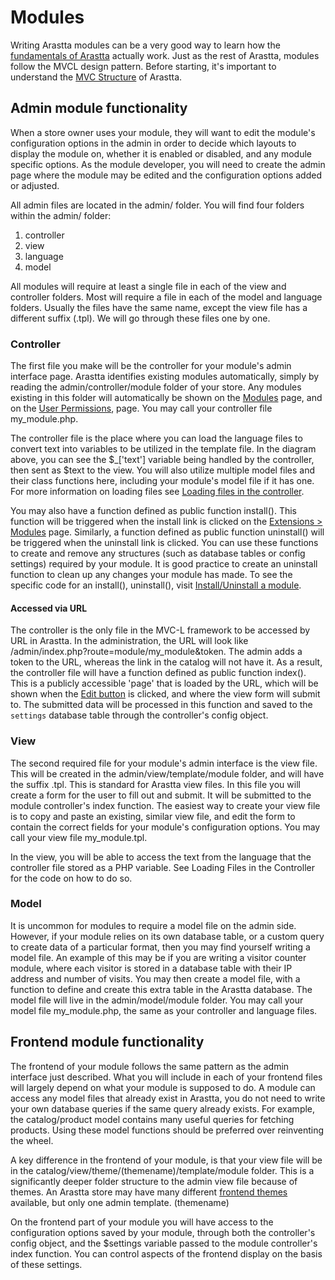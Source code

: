 Modules
=======

Writing Arastta modules can be a very good way to learn how the [fundamentals of Arastta](developer/loading/) actually work. Just as the rest of Arastta, modules follow the MVCL design pattern. Before starting, it's important to understand the [MVC Structure](http://arastta.org/docs/developers/mvc-structure) of Arastta.

Admin module functionality
--------------------------

When a store owner uses your module, they will want to edit the module's configuration options in the admin in order to decide which layouts to display the module on, whether it is enabled or disabled, and any module specific options. As the module developer, you will need to create the admin page where the module may be edited and the configuration options added or adjusted.

All admin files are located in the admin/ folder. You will find four folders within the admin/ folder:

1. controller
2. view
3. language
4. model

All modules will require at least a single file in each of the view and controller folders. Most will require a file in each of the model and language folders. Usually the files have the same name, except the view file has a different suffix (.tpl). We will go through these files one by one.

### Controller

The first file you make will be the controller for your module's admin interface page. Arastta identifies existing modules automatically, simply by reading the admin/controller/module folder of your store. Any modules existing in this folder will automatically be shown on the [Modules](extension/module/) page, and on the [User Permissions](system/user/), page. You may call your controller file my_module.php.

The controller file is the place where you can load the language files to convert text into variables to be utilized in the template file. In the diagram above, you can see the $_['text'] variable being handled by the controller, then sent as $text to the view. You will also utilize multiple model files and their class functions here, including your module's model file if it has one. For more information on loading files see [Loading files in the controller](developer/loading/).

You may also have a function defined as public function install(). This function will be triggered when the install link is clicked on the [Extensions > Modules](extension/module/) page. Similarly, a function defined as public function uninstall() will be triggered when the uninstall link is clicked. You can use these functions to create and remove any structures (such as database tables or config settings) required by your module. It is good practice to create an uninstall function to clean up any changes your module has made. To see the specific code for an install(), uninstall(), visit [Install/Uninstall a module](extension/module/install/).

#### Accessed via URL

The controller is the only file in the MVC-L framework to be accessed by URL in Arastta. In the administration, the URL will look like /admin/index.php?route=module/my_module&token. The admin adds a token to the URL, whereas the link in the catalog will not have it. As a result, the controller file will have a function defined as public function index(). This is a publicly accessible 'page' that is loaded by the URL, which will be shown when the [Edit button](extension/module/edit/) is clicked, and where the view form will submit to. The submitted data will be processed in this function and saved to the `settings` database table through the controller's config object.

### View

The second required file for your module's admin interface is the view file. This will be created in the admin/view/template/module folder, and will have the suffix .tpl. This is standard for Arastta view files. In this file you will create a form for the user to fill out and submit. It will be submitted to the module controller's index function. The easiest way to create your view file is to copy and paste an existing, similar view file, and edit the form to contain the correct fields for your module's configuration options. You may call your view file my_module.tpl.

In the view, you will be able to access the text from the language that the controller file stored as a PHP variable. See Loading Files in the Controller for the code on how to do so.

### Model

It is uncommon for modules to require a model file on the admin side. However, if your module relies on its own database table, or a custom query to create data of a particular format, then you may find yourself writing a model file. An example of this may be if you are writing a visitor counter module, where each visitor is stored in a database table with their IP address and number of visits. You may then create a model file, with a function to define and create this extra table in the Arastta database. The model file will live in the admin/model/module folder. You may call your model file my_module.php, the same as your controller and language files.

Frontend module functionality
-----------------------------

The frontend of your module follows the same pattern as the admin interface just described. What you will include in each of your frontend files will largely depend on what your module is supposed to do. A module can access any model files that already exist in Arastta, you do not need to write your own database queries if the same query already exists. For example, the catalog/product model contains many useful queries for fetching products. Using these model functions should be preferred over reinventing the wheel.

A key difference in the frontend of your module, is that your view file will be in the catalog/view/theme/(themename)/template/module folder. This is a significantly deeper folder structure to the admin view file because of themes. An Arastta store may have many different [frontend themes](http://arastta.org/index.php?route=extension/extension&path=1) available, but only one admin template. (themename)

On the frontend part of your module you will have access to the configuration options saved by your module, through both the controller's config object, and the $settings variable passed to the module controller's index function. You can control aspects of the frontend display on the basis of these settings.

